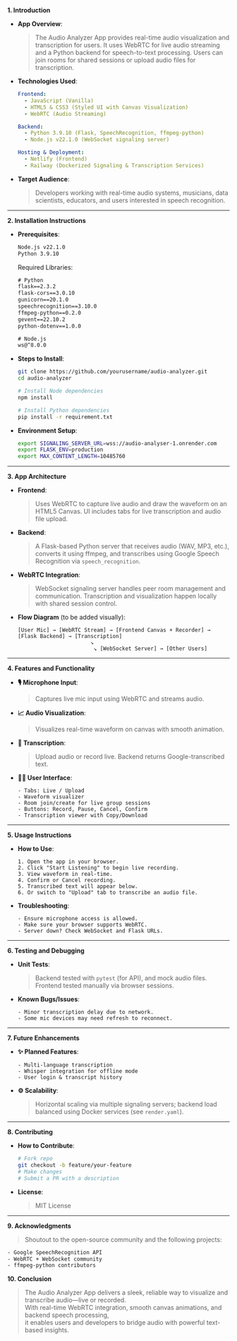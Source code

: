 **1. Introduction**

-   **App Overview**:
    > The Audio Analyzer App provides real-time audio visualization and transcription for users. It uses WebRTC for live audio streaming and a Python backend for speech-to-text processing. Users can join rooms for shared sessions or upload audio files for transcription.

-   **Technologies Used**:
    ```yaml
    Frontend:
      - JavaScript (Vanilla)
      - HTML5 & CSS3 (Styled UI with Canvas Visualization)
      - WebRTC (Audio Streaming)

    Backend:
      - Python 3.9.10 (Flask, SpeechRecognition, ffmpeg-python)
      - Node.js v22.1.0 (WebSocket signaling server)

    Hosting & Deployment:
      - Netlify (Frontend)
      - Railway (Dockerized Signaling & Transcription Services)
    ```

-   **Target Audience**:
    > Developers working with real-time audio systems, musicians, data scientists, educators, and users interested in speech recognition.

---

**2. Installation Instructions**

-   **Prerequisites**:
    ```bash
    Node.js v22.1.0
    Python 3.9.10
    ```
    
    Required Libraries:
    ```txt
    # Python
    flask==2.3.2
    flask-cors==3.0.10
    gunicorn==20.1.0
    speechrecognition==3.10.0
    ffmpeg-python==0.2.0
    gevent==22.10.2
    python-dotenv==1.0.0

    # Node.js
    ws@^8.0.0
    ```

-   **Steps to Install**:
    ```bash
    git clone https://github.com/yourusername/audio-analyzer.git
    cd audio-analyzer

    # Install Node dependencies
    npm install

    # Install Python dependencies
    pip install -r requirement.txt
    ```

-   **Environment Setup**:
    ```bash
    export SIGNALING_SERVER_URL=wss://audio-analyser-1.onrender.com
    export FLASK_ENV=production
    export MAX_CONTENT_LENGTH=10485760
    ```

---

**3. App Architecture**

-   **Frontend**:
    > Uses WebRTC to capture live audio and draw the waveform on an HTML5 Canvas. UI includes tabs for live transcription and audio file upload.

-   **Backend**:
    > A Flask-based Python server that receives audio (WAV, MP3, etc.), converts it using ffmpeg, and transcribes using Google Speech Recognition via `speech_recognition`.

-   **WebRTC Integration**:
    > WebSocket signaling server handles peer room management and communication. Transcription and visualization happen locally with shared session control.

-   **Flow Diagram** (to be added visually):
    ```
    [User Mic] → [WebRTC Stream] → [Frontend Canvas + Recorder] → [Flask Backend] → [Transcription]
                           ↘
                            ↘ [WebSocket Server] → [Other Users]
    ```

---

**4. Features and Functionality**

-   **🎙️ Microphone Input**:
    > Captures live mic input using WebRTC and streams audio.

-   **📈 Audio Visualization**:
    > Visualizes real-time waveform on canvas with smooth animation.

-   **📝 Transcription**:
    > Upload audio or record live. Backend returns Google-transcribed text.

-   **🧑‍💻 User Interface**:
    ```
    - Tabs: Live / Upload
    - Waveform visualizer
    - Room join/create for live group sessions
    - Buttons: Record, Pause, Cancel, Confirm
    - Transcription viewer with Copy/Download
    ```

---

**5. Usage Instructions**

-   **How to Use**:
    ```
    1. Open the app in your browser.
    2. Click "Start Listening" to begin live recording.
    3. View waveform in real-time.
    4. Confirm or Cancel recording.
    5. Transcribed text will appear below.
    6. Or switch to "Upload" tab to transcribe an audio file.
    ```

-   **Troubleshooting**:
    ```
    - Ensure microphone access is allowed.
    - Make sure your browser supports WebRTC.
    - Server down? Check WebSocket and Flask URLs.
    ```

---

**6. Testing and Debugging**

-   **Unit Tests**:
    > Backend tested with `pytest` (for API), and mock audio files. Frontend tested manually via browser sessions.

-   **Known Bugs/Issues**:
    ```
    - Minor transcription delay due to network.
    - Some mic devices may need refresh to reconnect.
    ```

---

**7. Future Enhancements**

-   **✨ Planned Features**:
    ```
    - Multi-language transcription
    - Whisper integration for offline mode
    - User login & transcript history
    ```

-   **⚙️ Scalability**:
    > Horizontal scaling via multiple signaling servers; backend load balanced using Docker services (see `render.yaml`).

---

**8. Contributing**

-   **How to Contribute**:
    ```bash
    # Fork repo
    git checkout -b feature/your-feature
    # Make changes
    # Submit a PR with a description
    ```

-   **License**:
    > MIT License

---

**9. Acknowledgments**

> Shoutout to the open-source community and the following projects:
```txt
- Google SpeechRecognition API
- WebRTC + WebSocket community
- ffmpeg-python contributors
```

**10. Conclusion**

> The Audio Analyzer App delivers a sleek, reliable way to visualize and transcribe audio—live or recorded.  
> With real-time WebRTC integration, smooth canvas animations, and backend speech processing,  
> it enables users and developers to bridge audio with powerful text-based insights.
